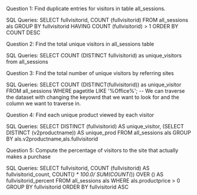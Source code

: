 Question 1: Find duplicate entries for visitors in table all_sessions.


SQL Queries:
SELECT fullvisitorid,
COUNT (fullvisitorid)
FROM all_sessions als
GROUP BY fullvisitorid
HAVING COUNT (fullvisitorid) > 1
ORDER BY COUNT DESC





Question 2: Find the total unique visitors in all_sessions table

SQL Queries:
SELECT COUNT (DISTINCT fullvisitorid) as unique_visitors
from all_sessions





Question 3: Find the total number of unique visitors by referring sites

SQL Queries:
SELECT COUNT (DISTINCT(fullvisitorid)) as unique_visitor
FROM all_sessions
WHERE pagetitle LIKE '%Office%';
-- We can traverse the dataset with changing the keyowrd that we want to look for and the column we want to traverse in.




Question 4: Find each unique product viewed by each visitor 

SQL Queries:
SELECT DISTINCT (fullvisitorid) AS unique_visitor, 
	(SELECT DISTINCT (v2productname)) AS unique_prod
FROM all_sessions als
GROUP BY als.v2productname,als.fullvisitorid 






Question 5: Compute the percentage of visitors to the site that actually makes a purchase

SQL Queries:
SELECT fullvisitorid, COUNT (fullvisitorid) AS fullvisitorid_count,
COUNT(*) * 100.0/ SUM(COUNT(*)) OVER () AS fullvisitorid_percent
FROM all_sessions als
	WHERE als.productprice > 0
GROUP BY fullvisitorid
ORDER BY fullvisitorid ASC


